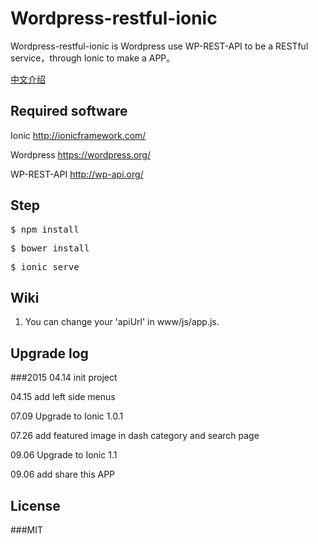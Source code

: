 # Wordpress-restful-ionic
Wordpress-restful-ionic is Wordpress use WP-REST-API to be a RESTful service，through Ionic to make a APP。 

[中文介绍](https://github.com/oukan/wordpress-restful-ionic/blob/master/README-cn.md)

## Required software

Ionic http://ionicframework.com/

Wordpress https://wordpress.org/

WP-REST-API http://wp-api.org/

## Step
<pre>$ npm install </pre>
<pre>$ bower install </pre>
<pre>$ ionic serve </pre>

## Wiki
1. You can change your 'apiUrl' in www/js/app.js.

## Upgrade log
###2015
04.14 init project

04.15 add left side menus

07.09 Upgrade to Ionic  1.0.1

07.26 add featured image in dash category and search page

09.06 Upgrade to Ionic  1.1

09.06 add share this APP

## License

###MIT
